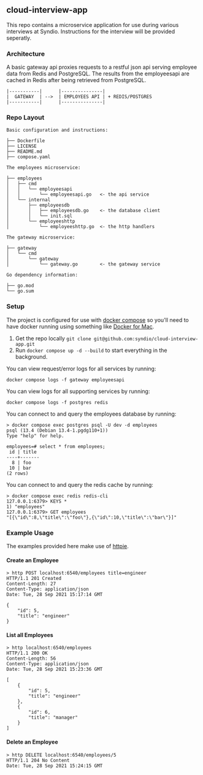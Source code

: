cloud-interview-app
-----

This repo contains a microservice application for use during various interviews at Syndio. Instructions for the interview will be provided seperatly.

### Architecture

A basic gateway api proxies requests to a restful json api serving employee data from Redis and PostgreSQL. The results from the employeesapi are cached in Redis after being retrieved from PostgreSQL.

```
|-----------|      |---------------|
|  GATEWAY  | -->  | EMPLOYEES API | + REDIS/POSTGRES
|-----------|      |---------------|
```

### Repo Layout

```
Basic configuration and instructions:

├── Dockerfile
├── LICENSE
├── README.md
├── compose.yaml

The employees microservice:

├── employees
│   ├── cmd
│   │   └── employeesapi
│   │       └── employeesapi.go   <- the api service
│   └── internal
│       ├── employeesdb
│       │   ├── employeesdb.go    <- the database client
│       │   └── init.sql
│       └── employeeshttp
│           └── employeeshttp.go  <- the http handlers

The gateway microservice:

├── gateway
│   └── cmd
│       └── gateway
│           └── gateway.go        <- the gateway service

Go dependency information:

├── go.mod
└── go.sum
```

### Setup

The project is configured for use with [docker compose](https://docs.docker.com/compose/) so you'll need to have docker running using something like [Docker for Mac](https://docs.docker.com/desktop/mac/install/).

1. Get the repo locally `git clone git@github.com:syndio/cloud-interview-app.git`
2. Run `docker compose up -d --build` to start everything in the background.

You can view request/error logs for all services by running:

`docker compose logs -f gateway employeesapi`

You can view logs for all supporting services by running:

`docker compose logs -f postgres redis`

You can connect to and query the employees database by running:

```
> docker compose exec postgres psql -U dev -d employees
psql (13.4 (Debian 13.4-1.pgdg110+1))
Type "help" for help.

employees=# select * from employees;
 id | title
----+-------
  8 | foo
 10 | bar
(2 rows)
```

You can connect to and query the redis cache by running:

```
> docker compose exec redis redis-cli
127.0.0.1:6379> KEYS *
1) "employees"
127.0.0.1:6379> GET employees
"[{\"id\":8,\"title\":\"foo\"},{\"id\":10,\"title\":\"bar\"}]"
```

### Example Usage

The examples provided here make use of [httpie](https://httpie.io/).

#### Create an Employee

```
> http POST localhost:6540/employees title=engineer
HTTP/1.1 201 Created
Content-Length: 27
Content-Type: application/json
Date: Tue, 28 Sep 2021 15:17:14 GMT

{
    "id": 5,
    "title": "engineer"
}
```

#### List all Employees

```
> http localhost:6540/employees
HTTP/1.1 200 OK
Content-Length: 56
Content-Type: application/json
Date: Tue, 28 Sep 2021 15:23:36 GMT

[
    {
        "id": 5,
        "title": "engineer"
    },
    {
        "id": 6,
        "title": "manager"
    }
]
```

#### Delete an Employee

```
> http DELETE localhost:6540/employees/5
HTTP/1.1 204 No Content
Date: Tue, 28 Sep 2021 15:24:15 GMT
```

